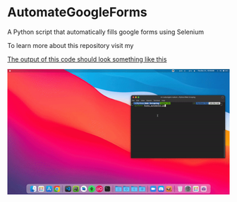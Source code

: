 # AutomateGoogleForms
A Python script that automatically fills google forms using Selenium 

To learn more about this repository visit my <a href="https://mr-radium.medium.com/automatic-google-forms-with-python-selenium-101-60585a8397d4" Medium Article/>

The output of this code should look something like this

![Code Output](https://github.com/MrRadium/AutomateGoogleForms/blob/main/Code%20Output.gif?raw=true)

